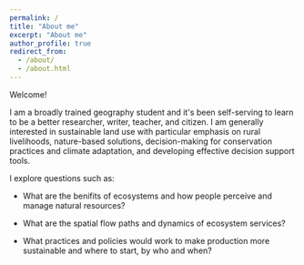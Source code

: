 ```yaml
---
permalink: /
title: "About me"
excerpt: "About me"
author_profile: true
redirect_from: 
  - /about/
  - /about.html
---
```


Welcome! 

I am a broadly trained geography student and it's been self-serving to learn to be a better researcher, writer, teacher, and citizen.
I am generally interested in sustainable land use with particular emphasis on rural livelihoods, nature-based solutions, decision-making for conservation practices and climate adaptation, and developing effective decision support tools.

I explore questions such as:

- What are the benifits of ecosystems and how people perceive and manage natural resources?

- What are the spatial flow paths and dynamics of ecosystem services?

- What practices and policies would work to make production more sustainable and where to start, by who and when?
